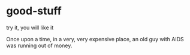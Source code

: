 # good-stuff
try it, you will like it

Once upon a time, in a very, very expensive place, an old guy with AIDS was running out of money.
